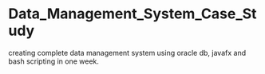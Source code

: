 # Data_Management_System_Case_Study
creating complete data management system using oracle db, javafx and bash scripting in one week.
